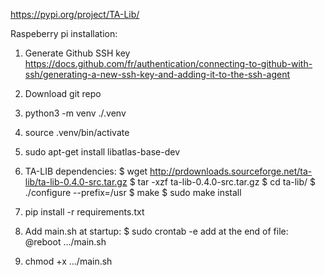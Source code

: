 https://pypi.org/project/TA-Lib/

Raspeberry pi installation:

1. Generate Github SSH key
https://docs.github.com/fr/authentication/connecting-to-github-with-ssh/generating-a-new-ssh-key-and-adding-it-to-the-ssh-agent

2. Download git repo

3. python3 -m venv ./.venv
4. source .venv/bin/activate
5. sudo apt-get install libatlas-base-dev
6. TA-LIB dependencies:
   $ wget http://prdownloads.sourceforge.net/ta-lib/ta-lib-0.4.0-src.tar.gz
   $ tar -xzf ta-lib-0.4.0-src.tar.gz
   $ cd ta-lib/
   $ ./configure --prefix=/usr
   $ make
   $ sudo make install
6. pip install -r requirements.txt
7. Add main.sh at startup:
   $ sudo crontab -e 
   add at the end of file: @reboot .../main.sh
8. chmod +x .../main.sh
